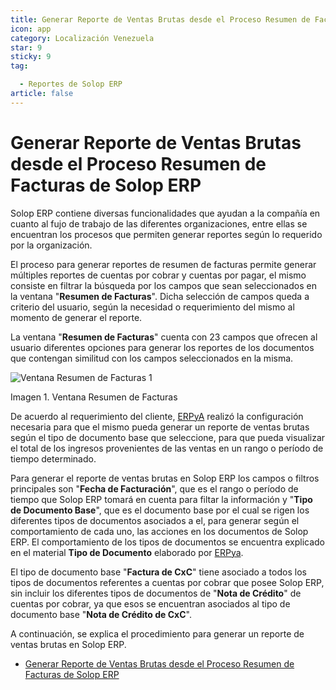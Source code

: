 ```yaml
---
title: Generar Reporte de Ventas Brutas desde el Proceso Resumen de Facturas de Solop ERP
icon: app
category: Localización Venezuela
star: 9
sticky: 9
tag:

  - Reportes de Solop ERP
article: false
---
```


**Generar Reporte de Ventas Brutas desde el Proceso Resumen de Facturas de Solop ERP**
======================================================================================

Solop ERP contiene diversas funcionalidades que ayudan a la compañía en cuanto al fujo de trabajo de las diferentes organizaciones, entre ellas se encuentran los procesos que permiten generar reportes según lo requerido por la organización.

El proceso para generar reportes de resumen de facturas permite generar múltiples reportes de cuentas por cobrar y cuentas por pagar, el mismo consiste en filtrar la búsqueda por los campos que sean seleccionados en la ventana "**Resumen de Facturas**". Dicha selección de campos queda a criterio del usuario, según la necesidad o requerimiento del mismo al momento de generar el reporte.  

La ventana "**Resumen de Facturas**" cuenta con 23 campos que ofrecen al usuario diferentes opciones para generar los reportes de los documentos que contengan similitud con los campos seleccionados en la misma.

![Ventana Resumen de Facturas 1](/assets/img/docs/lve/report/gross-sales-report/resources/vent1.png)

Imagen 1. Ventana Resumen de Facturas

De acuerdo al requerimiento del cliente, [ERPyA](http://erpya.com) realizó la configuración necesaria para que el mismo pueda generar un reporte de ventas brutas según el tipo de documento base que seleccione, para que pueda visualizar el total de los ingresos provenientes de las ventas en un rango o período de tiempo determinado.

Para generar el reporte de ventas brutas en Solop ERP los campos o filtros principales son "**Fecha de Facturación**", que es el rango o período de tiempo que Solop ERP tomará en cuenta para filtar la información y "**Tipo de Documento Base**", que es el documento base por el cual se rigen los diferentes tipos de documentos asociados a el, para generar según el comportamiento de cada uno, las acciones en los documentos de Solop ERP. El comportamiento de los tipos de documentos se encuentra explicado en el material **Tipo de Documento** elaborado por [ERPya](http://erpya.com).

El tipo de documento base "**Factura de CxC**" tiene asociado a todos los tipos de documentos referentes a cuentas por cobrar que posee Solop ERP, sin incluir los diferentes tipos de documentos de "**Nota de Crédito**" de cuentas por cobrar, ya que esos se encuentran asociados al tipo de documento base "**Nota de Crédito de CxC**".

A continuación, se explica el procedimiento para generar un reporte de ventas brutas en Solop ERP.

- [Generar Reporte de Ventas Brutas desde el Proceso Resumen de Facturas de Solop ERP](gross-sales-report)
